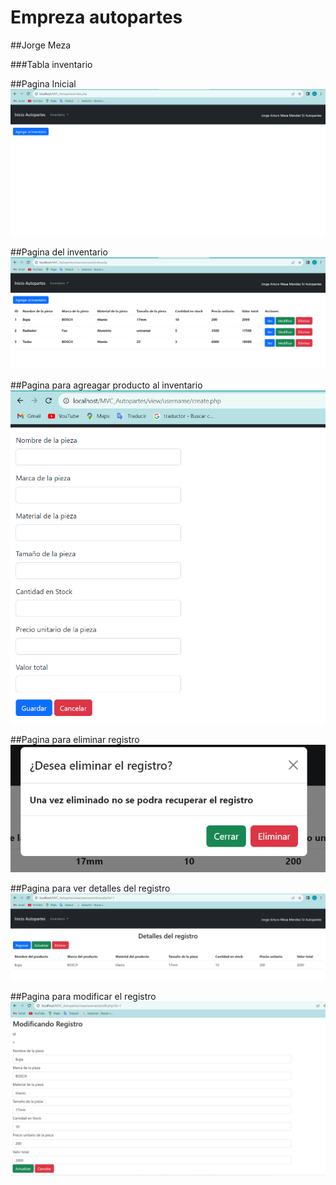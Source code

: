 # Empreza autopartes
##Jorge Meza

###Tabla inventario

##Pagina Inicial
![](https://github.com/JorgeMeza123/MVC_Autopartes/blob/main/Captura%20de%20pantalla%202023-11-08%20122803.png)

##Pagina del inventario
![](https://github.com/JorgeMeza123/MVC_Autopartes/blob/main/Captura%20de%20pantalla%202023-11-08%20122818.png)

##Pagina para agreagar producto al inventario
![](https://github.com/JorgeMeza123/MVC_Autopartes/blob/main/Captura%20de%20pantalla%202023-11-08%20122833.png)

##Pagina para eliminar registro
![](https://github.com/JorgeMeza123/MVC_Autopartes/blob/main/Captura%20de%20pantalla%202023-11-08%20122850.png)

##Pagina para ver detalles del registro
![](https://github.com/JorgeMeza123/MVC_Autopartes/blob/main/Captura%20de%20pantalla%202023-11-08%20122907.png)

##Pagina para modificar el registro
![](https://github.com/JorgeMeza123/MVC_Autopartes/blob/main/Captura%20de%20pantalla%202023-11-08%20122920.png)
